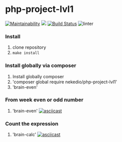 # php-project-lvl1

[![Maintainability](https://api.codeclimate.com/v1/badges/d3929ac0baeeac57016e/maintainability)](https://codeclimate.com/github/nekedio/php-project-lvl1/maintainability)
<a href="https://codeclimate.com/github/nekedio/php-project-lvl1/test_coverage"><img src="https://api.codeclimate.com/v1/badges/d3929ac0baeeac57016e/test_coverage" /></a>
[![Build Status](https://travis-ci.com/nekedio/php-project-lvl1.svg?branch=master)](https://travis-ci.com/nekedio/php-project-lvl1)
![linter](https://github.com/nekedio/php-project-lvl1/workflows/linter/badge.svg)

### Install

1. clone repository
2. `make install`

### Install globally via composer

1. Install globally composer
2. 'composer global require nekedio/php-project-lvl1'
3. 'brain-even'

### From week even or odd number
1. 'brain-even'
[![asciicast](https://asciinema.org/a/304369.svg)](https://asciinema.org/a/304369)


### Count the expression
1. 'brain-calc'
[![asciicast](https://asciinema.org/a/305094.svg)](https://asciinema.org/a/305094)
